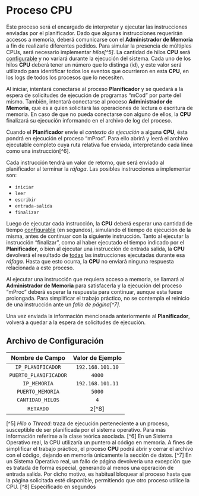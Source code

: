# Proceso CPU

Este proceso será el encargado de interpretar y ejecutar las instrucciones enviadas por el planificador. Dado que algunas instrucciones requerirán accesos a memoria, deberá comunicarse con el **Administrador de Memoria** a fin de realizarle diferentes pedidos. Para simular la presencia de múltiples CPUs, será necesario implementar *hilos[^5]*. La cantidad de hilos **CPU** será <u>configurable</u> y no variará durante la ejecución del sistema. Cada uno de los hilos **CPU** deberá tener un número que lo distinga (id), y este valor será utilizado para identificar todos los eventos que ocurrieron en esta **CPU**, en los logs de todos los procesos que lo necesiten.

Al iniciar, intentará conectarse al proceso **Planificador** y se quedará a la espera de solicitudes de ejecución de programas “mCod” por parte del mismo. También, intentará conectarse al proceso **Administrador de Memoria**, que es a quien solicitará las operaciones de lectura o escritura de memoria. En caso de que no pueda conectarse con alguno de ellos, la **CPU** finalizará su ejecución informando en el archivo de log del proceso.

Cuando el **Planificador** envíe el *contexto de ejecución* a alguna **CPU**, ésta pondrá en ejecución el proceso “mProc”. Para ello abrirá y leerá el archivo ejecutable completo cuya ruta relativa fue enviada, interpretando cada línea como una instrucción[^6].

Cada instrucción tendrá un valor de retorno, que será enviado al planificador al terminar la *ráfaga*. Las posibles instrucciones a implementar son:

- `iniciar`
- `leer`
- `escribir`
- `entrada-salida`
- `finalizar`

Luego de ejecutar cada instrucción, la **CPU** deberá esperar una cantidad de tiempo <u>configurable</u> (en segundos), simulando el tiempo de ejecución de la misma, antes de continuar con la siguiente instrucción. Tanto al ejecutar la instrucción “finalizar”, como al haber ejecutado el tiempo indicado por el **Planificador**, o bien al ejecutar una instrucción de entrada salida, la **CPU** devolverá el resultado de <u>todas</u> las instrucciones ejecutadas durante esa *ráfaga*. Hasta que esto ocurra, la **CPU** no enviará ninguna respuesta relacionada a este proceso.

Al ejecutar una instrucción que requiera acceso a memoria, se llamará al **Administrador de Memoria** para satisfacerla y la ejecución del proceso “mProc” deberá esperar la respuesta para continuar, aunque esta fuese prolongada. Para simplificar el trabajo práctico, no se contempla el reinicio de una instrucción ante un *fallo de página[^7]*.

Una vez enviada la información mencionada anteriormente al **Planificador**, volverá a quedar a la espera de solicitudes de ejecución.

## Archivo de Configuración

| Nombre de Campo       | Valor de Ejemplo |
|:---------------------:|:----------------:|
| `IP_PLANIFICADOR`     | `192.168.101.10` |
| `PUERTO_PLANIFICADOR` | `4000`           |
| `IP_MEMORIA`          | `192.168.101.11` |
| `PUERTO_MEMORIA`      | `5000`           |
| `CANTIDAD_HILOS`      | `4`              |
| `RETARDO`             | `2`[^8]       |

[^5] _Hilo_ o _Thread_: traza de ejecución perteneciente a un proceso, susceptible de ser planificada por el sistema operativo. Para más información referirse a la clase teórica asociada.
[^6] En un Sistema Operativo real, la CPU utilizaría un puntero al código en memoria. A fines de simplificar el trabajo práctico, el proceso **CPU** podrá abrir y cerrar el archivo con el código, dejando en memoria únicamente la sección de datos.
[^7] En un Sistema Operativo real, un fallo de página devolvería una excepción que es tratada de forma especial, generando al menos una operación de entrada salida. Por dicho motivo, es habitual bloquear al proceso hasta que la página solicitada esté disponible, permitiendo que otro proceso utilice la CPU.
[^8] Especificado en segundos